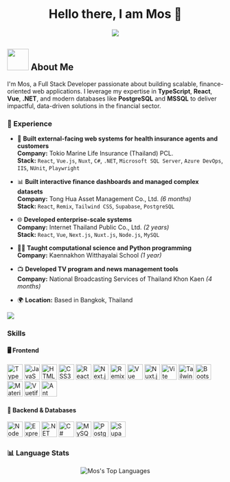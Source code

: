 <h1 align="center">Hello there, I am Mos 👋</h1>

<p align="center">
    <img src="https://readme-typing-svg.demolab.com/?lines=Full%20Stack%20Developer;Passionate%20about%20Finance%20Tech&font=Fira%20Code&center=true&width=440&height=45&color=%237a34eb&vCenter=true&pause=1000&size=22" />
</p>

## <picture><img src="https://user-images.githubusercontent.com/74038190/216656949-4d98aa51-a60a-4dd1-b531-1b5745e18002.gif" width="50px"></picture> About Me
I'm Mos, a Full Stack Developer passionate about building scalable, finance-oriented web applications. I leverage my expertise in **TypeScript**, **React**, **Vue**, **.NET**, and modern databases like **PostgreSQL** and **MSSQL** to deliver impactful, data-driven solutions in the financial sector.

### 💼 Experience

- 🏦 **Built external-facing web systems for health insurance agents and customers**  
  **Company:** Tokio Marine Life Insurance (Thailand) PCL.  
  **Stack:** `React`, `Vue.js`, `Nuxt`, `C#`, `.NET`, `Microsoft SQL Server`, `Azure DevOps`, `IIS`, `NUnit`, `Playwright`

- 📊 **Built interactive finance dashboards and managed complex datasets**  
  **Company:** Tong Hua Asset Management Co., Ltd. *(6 months)*  
  **Stack:** `React`, `Remix`, `Tailwind CSS`, `Supabase`, `PostgreSQL`

- 🌐 **Developed enterprise-scale systems**  
  **Company:** Internet Thailand Public Co., Ltd. *(2 years)*  
  **Stack:** `React`, `Vue`, `Next.js`, `Nuxt.js`, `Node.js`, `MySQL`

- 👨‍🏫 **Taught computational science and Python programming**  
  **Company:** Kaennakhon Witthayalai School *(1 year)*

- 📺 **Developed TV program and news management tools**  
  **Company:** National Broadcasting Services of Thailand Khon Kaen *(4 months)*  

- 🌍 **Location:** Based in Bangkok, Thailand


<img src="https://user-images.githubusercontent.com/73097560/115834477-dbab4500-a447-11eb-908a-139a6edaec5c.gif">

### Skills

#### 🖥️ Frontend
<p align="left">
  <a href="https://www.typescriptlang.org/" target="_blank"><img src="https://skillicons.dev/icons?i=typescript&theme=dark" width="36" height="36" alt="TypeScript" /></a>
  <a href="https://developer.mozilla.org/en-US/docs/Web/JavaScript" target="_blank"><img src="https://skillicons.dev/icons?i=javascript&theme=dark" width="36" height="36" alt="JavaScript" /></a>
  <a href="https://developer.mozilla.org/en-US/docs/Glossary/HTML5" target="_blank"><img src="https://skillicons.dev/icons?i=html&theme=dark" width="36" height="36" alt="HTML5" /></a>
  <a href="https://www.w3.org/TR/CSS/#css" target="_blank"><img src="https://skillicons.dev/icons?i=css&theme=dark" width="36" height="36" alt="CSS3" /></a>
  <a href="https://reactjs.org/" target="_blank"><img src="https://skillicons.dev/icons?i=react&theme=dark" width="36" height="36" alt="React" /></a>
  <a href="https://nextjs.org/" target="_blank"><img src="https://skillicons.dev/icons?i=nextjs&theme=dark" width="36" height="36" alt="Next.js" /></a>
  <a href="https://remix.run/" target="_blank"><img src="https://skillicons.dev/icons?i=remix&theme=dark" width="36" height="36" alt="Remix" /></a>
  <a href="https://vuejs.org/" target="_blank"><img src="https://skillicons.dev/icons?i=vue&theme=dark" width="36" height="36" alt="Vue" /></a>
  <a href="https://nuxtjs.org/" target="_blank"><img src="https://skillicons.dev/icons?i=nuxtjs&theme=dark" width="36" height="36" alt="Nuxt.js" /></a>
  <a href="https://vitejs.dev/" target="_blank"><img src="https://skillicons.dev/icons?i=vite&theme=dark" width="36" height="36" alt="Vite" /></a>
  <a href="https://tailwindcss.com/" target="_blank"><img src="https://skillicons.dev/icons?i=tailwind&theme=dark" width="36" height="36" alt="TailwindCSS" /></a>
  <a href="https://getbootstrap.com/" target="_blank"><img src="https://skillicons.dev/icons?i=bootstrap&theme=dark" width="36" height="36" alt="Bootstrap" /></a>
  <a href="https://mui.com/" target="_blank"><img src="https://skillicons.dev/icons?i=mui&theme=dark" width="36" height="36" alt="Material UI" /></a>
  <a href="https://vuetifyjs.com/" target="_blank"><img src="https://skillicons.dev/icons?i=vuetify&theme=dark" width="36" height="36" alt="Vuetify" /></a>
  <a href="https://ant.design/" target="_blank"><img src="https://skillicons.dev/icons?i=antd&theme=dark" width="36" height="36" alt="Ant Design" /></a>
</p>

#### 🔧 Backend & Databases
<p align="left">
  <a href="https://nodejs.org/en/" target="_blank"><img src="https://skillicons.dev/icons?i=nodejs&theme=dark" width="36" height="36" alt="NodeJS" /></a>
  <a href="https://expressjs.com/" target="_blank"><img src="https://skillicons.dev/icons?i=express&theme=dark" width="36" height="36" alt="Express" /></a>
  <a href="https://dotnet.microsoft.com/" target="_blank"><img src="https://skillicons.dev/icons?i=dotnet&theme=dark" width="36" height="36" alt=".NET" /></a>
  <a href="https://learn.microsoft.com/en-us/dotnet/csharp/" target="_blank"><img src="https://skillicons.dev/icons?i=cs&theme=dark" width="36" height="36" alt="C#" /></a>
  <a href="https://www.mysql.com/" target="_blank"><img src="https://skillicons.dev/icons?i=mysql&theme=dark" width="36" height="36" alt="MySQL" /></a>
  <a href="https://www.postgresql.org/" target="_blank"><img src="https://skillicons.dev/icons?i=postgres&theme=dark" width="36" height="36" alt="PostgreSQL" /></a>
  <a href="https://supabase.io/" target="_blank"><img src="https://skillicons.dev/icons?i=supabase&theme=dark" width="36" height="36" alt="Supabase" /></a>
  <a href="https://www.microsoft.com/en-us/sql-server" target="_blank">
  </a>
</p>

### 📊 Language Stats
<p align="center">
  <picture>
    <source srcset="https://github-readme-stats.vercel.app/api/top-langs/?username=zermoser&layout=compact&theme=default&langs_count=1&include_forks=true" media="(prefers-color-scheme: light)">
    <img src="https://github-readme-stats.vercel.app/api/top-langs/?username=zermoser&layout=compact&theme=radical&langs_count=1&include_forks=true" alt="Mos's Top Languages" />
  </picture>
</p>
